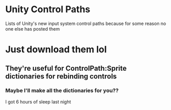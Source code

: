 # Unity Control Paths
Lists of Unity's new input system control paths because for some reason no one else has posted them

# Just download them lol
## They're useful for ControlPath:Sprite dictionaries for rebinding controls
### Maybe I'll make all the dictionaries for you??
I got 6 hours of sleep last night
